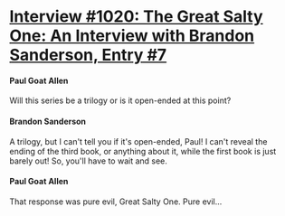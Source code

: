 # [Interview #1020: The Great Salty One: An Interview with Brandon Sanderson, Entry #7](https://www.theoryland.com/intvmain.php?i=1020#7)

#### Paul Goat Allen

Will this series be a trilogy or is it open-ended at this point?

#### Brandon Sanderson

A trilogy, but I can't tell you if it's open-ended, Paul! I can't reveal the ending of the third book, or anything about it, while the first book is just barely out! So, you'll have to wait and see.

#### Paul Goat Allen

That response was pure evil, Great Salty One. Pure evil...

